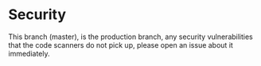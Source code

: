 # Security
This branch (master), is the production branch, any security vulnerabilities that the code scanners do not pick up, please open an issue about it immediately.
